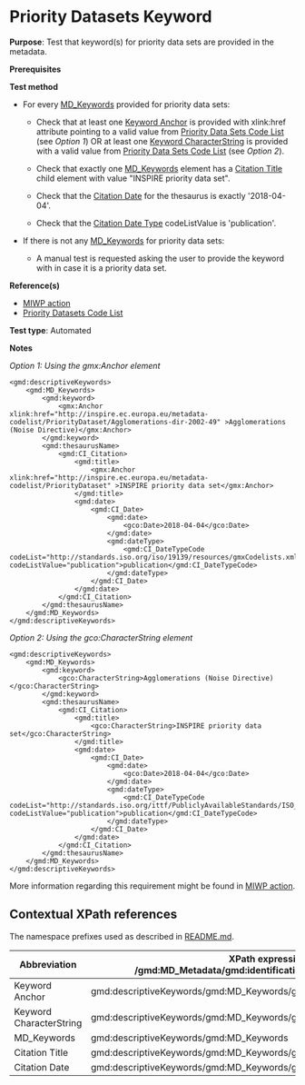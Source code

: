 # Priority Datasets Keyword

**Purpose**: Test that keyword(s) for priority data sets are provided in the metadata.

**Prerequisites**

**Test method**

* For every [MD_Keywords](#mdKeywords) provided for priority data sets:

    * Check that at least one [Keyword Anchor](#keywordanchor) is provided with xlink:href attribute pointing to a valid value from [Priority Data Sets Code List](http://inspire.ec.europa.eu/metadata-codelist/PriorityDataset) (see _Option 1_) OR at least one [Keyword CharacterString](#keywordcharacterstring) is provided with a valid value from [Priority Data Sets Code List](http://inspire.ec.europa.eu/metadata-codelist/PriorityDataset) (see _Option 2_).

    * Check that exactly one [MD_Keywords](#mdKeywords) element has a [Citation Title](#citationtitle) child element with value "INSPIRE priority data set".

    * Check that the [Citation Date](#citationdate) for the thesaurus is exactly '2018-04-04'.

    * Check that the [Citation Date Type](#citationdate) codeListValue is 'publication'.

* If there is not any [MD_Keywords](#mdKeywords) for priority data sets:

    * A manual test is requested asking the user to provide the keyword with in case it is a priority data set.

**Reference(s)**

* [MIWP action](https://ies-svn.jrc.ec.europa.eu/projects/2016-5/wiki/Implementation)
* [Priority Datasets Code List](http://inspire.ec.europa.eu/metadata-codelist/PriorityDataset)

**Test type**: Automated

**Notes**

_Option 1: Using the gmx:Anchor element_
```
<gmd:descriptiveKeywords>
    <gmd:MD_Keywords>
        <gmd:keyword>
            <gmx:Anchor xlink:href="http://inspire.ec.europa.eu/metadata-codelist/PriorityDataset/Agglomerations-dir-2002-49" >Agglomerations (Noise Directive)</gmx:Anchor>
        </gmd:keyword>
        <gmd:thesaurusName>
            <gmd:CI_Citation>
                <gmd:title>
                    <gmx:Anchor xlink:href="http://inspire.ec.europa.eu/metadata-codelist/PriorityDataset" >INSPIRE priority data set</gmx:Anchor>
                </gmd:title>
                <gmd:date>
                    <gmd:CI_Date>
                        <gmd:date>
                            <gco:Date>2018-04-04</gco:Date>
                        </gmd:date>
                        <gmd:dateType>
                            <gmd:CI_DateTypeCode codeList="http://standards.iso.org/iso/19139/resources/gmxCodelists.xml#CI_DateTypeCode" codeListValue="publication">publication</gmd:CI_DateTypeCode>
                        </gmd:dateType>
                    </gmd:CI_Date>
                </gmd:date>
            </gmd:CI_Citation>
        </gmd:thesaurusName>
    </gmd:MD_Keywords>
</gmd:descriptiveKeywords>
```

_Option 2: Using the gco:CharacterString element_
```
<gmd:descriptiveKeywords>
    <gmd:MD_Keywords>
        <gmd:keyword>
            <gco:CharacterString>Agglomerations (Noise Directive)</gco:CharacterString>
        </gmd:keyword>
        <gmd:thesaurusName>
            <gmd:CI_Citation>
                <gmd:title>
                    <gco:CharacterString>INSPIRE priority data set</gco:CharacterString>
                </gmd:title>
                <gmd:date>
                    <gmd:CI_Date>
                        <gmd:date>
                            <gco:Date>2018-04-04</gco:Date>
                        </gmd:date>
                        <gmd:dateType>
                            <gmd:CI_DateTypeCode codeList="http://standards.iso.org/ittf/PubliclyAvailableStandards/ISO_19139_Schemas/resources/codelist/ML_gmxCodelists.xml#CI_DateTypeCode" codeListValue="publication">publication</gmd:CI_DateTypeCode>
                        </gmd:dateType>
                    </gmd:CI_Date>
                </gmd:date>
            </gmd:CI_Citation>
        </gmd:thesaurusName>
    </gmd:MD_Keywords>
</gmd:descriptiveKeywords>
```

More information regarding this requirement might be found in [MIWP action](https://ies-svn.jrc.ec.europa.eu/projects/2016-5/wiki/Implementation).

## Contextual XPath references

The namespace prefixes used as described in [README.md](./README.md#namespaces).

Abbreviation                                   |  XPath expression (relative to /gmd:MD_Metadata/gmd:identificationInfo/gmd:MD_DataIdentification)
-----------------------------------------------| -------------------------------------------------------------------------
<a name="keywordanchor"></a> Keyword Anchor | gmd:descriptiveKeywords/gmd:MD_Keywords/gmd:keyword/gmx:Anchor
<a name="keywordcharacterstring"></a> Keyword CharacterString | gmd:descriptiveKeywords/gmd:MD_Keywords/gmd:keyword/gco:CharacterString
<a name="mdKeywords"></a> MD_Keywords | gmd:descriptiveKeywords/gmd:MD_Keywords
<a name="citationtitle"></a> Citation Title | gmd:descriptiveKeywords/gmd:MD_Keywords/gmd:thesaurusName/gmd:CI_Citation/gmd:title
<a name="citationdate"></a> Citation Date | gmd:descriptiveKeywords/gmd:MD_Keywords/gmd:thesaurusName/gmd:CI_Citation/gmd:date
